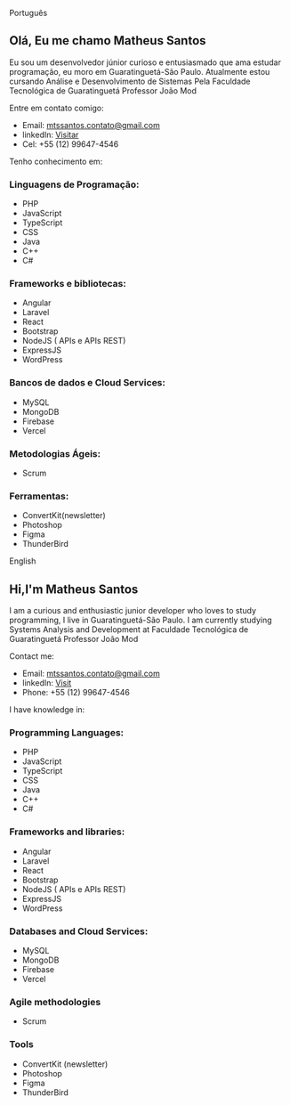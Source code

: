 Português 

## Olá, Eu me chamo Matheus Santos

Eu sou um desenvolvedor júnior curioso e entusiasmado que ama estudar programação, eu moro em Guaratinguetá-São Paulo. Atualmente estou cursando Análise e Desenvolvimento de Sistemas Pela Faculdade Tecnológica de Guaratinguetá Professor João Mod

Entre em contato comigo:

- Email: mtssantos.contato@gmail.com
- linkedIn: [Visitar](https://www.linkedin.com/in/matheus-henrique-dos-santos-1031711a1/)
- Cel: +55 (12) 99647-4546

Tenho conhecimento em:

### Linguagens de Programação:
 - PHP
 - JavaScript
 - TypeScript
 - CSS
 - Java
 - C++
 - C#
 
 ### Frameworks e bibliotecas:
 - Angular
 - Laravel
 - React
 - Bootstrap
 - NodeJS ( APIs e APIs REST)
 - ExpressJS
 - WordPress
 
 ### Bancos de dados e Cloud Services:
 - MySQL
 - MongoDB
 - Firebase 
 - Vercel

### Metodologias Ágeis:
- Scrum

### Ferramentas:
- ConvertKit(newsletter)
- Photoshop
- Figma
- ThunderBird

English 


## Hi,I'm Matheus Santos

I am a curious and enthusiastic junior developer who loves to study programming, I live in Guaratinguetá-São Paulo. I am currently studying Systems Analysis and Development at Faculdade Tecnológica de Guaratinguetá Professor João Mod

Contact me:

- Email: mtssantos.contato@gmail.com
- linkedIn: [Visit](https://www.linkedin.com/in/matheus-henrique-dos-santos-1031711a1/)
- Phone: +55 (12) 99647-4546

I have knowledge in:

### Programming Languages:

 - PHP
 - JavaScript
 - TypeScript
 - CSS
 - Java
 - C++
 - C#
 
### Frameworks and libraries:

 - Angular
 - Laravel
 - React
 - Bootstrap
 - NodeJS ( APIs e APIs REST)
 - ExpressJS
 - WordPress
 
 ### Databases and Cloud Services:
 - MySQL
 - MongoDB
 - Firebase 
 - Vercel
 
### Agile methodologies
 - Scrum
 
### Tools
- ConvertKit (newsletter)
- Photoshop
- Figma
- ThunderBird

